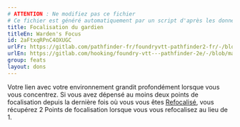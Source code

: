 ```yaml
---
# ATTENTION : Ne modifiez pas ce fichier
# Ce fichier est généré automatiquement par un script d'après les données du module Foundry VTT officiel et de sa traduction
title: Focalisation du gardien
titleEn: Warden's Focus
id: 2aFtxqRPnC4OXUGC
urlFr: https://gitlab.com/pathfinder-fr/foundryvtt-pathfinder2-fr/-/blob/master/data/feats/2aFtxqRPnC4OXUGC.htm
urlEn: https://gitlab.com/hooking/foundry-vtt---pathfinder-2e/-/blob/master/packs/data/feats.db/warden-s-focus.json
group: feats
layout: dons
---
```

Votre lien avec votre environnement grandit profondément lorsque vous vous concentrez. Si vous avez dépensé au moins deux points de focalisation depuis la dernière fois où vous vous êtes [Refocalisé](../actions/refocaliser.md), vous récupérez 2 Points de focalisation lorsque vous vous refocalisez au lieu de 1.


